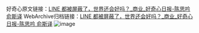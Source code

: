 好奇心原文链接：[LINE 都被屏蔽了，世界还会好吗？_商业_好奇心日报-陈思吟 俞斯译](https://www.qdaily.com/articles/1345.html)
WebArchive归档链接：[LINE 都被屏蔽了，世界还会好吗？_商业_好奇心日报-陈思吟 俞斯译](http://web.archive.org/web/20160906034210/http://www.qdaily.com:80/articles/1345.html)
![image](http://ww3.sinaimg.cn/large/007d5XDply1g3v4djh0taj30u04ik7wh)